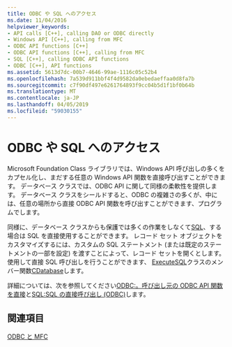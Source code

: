 ```yaml
---
title: ODBC や SQL へのアクセス
ms.date: 11/04/2016
helpviewer_keywords:
- API calls [C++], calling DAO or ODBC directly
- Windows API [C++], calling from MFC
- ODBC API functions [C++]
- ODBC API functions [C++], calling from MFC
- SQL [C++], calling ODBC API functions
- ODBC [C++], API functions
ms.assetid: 5613d7dc-00b7-4646-99ae-1116c05c52b4
ms.openlocfilehash: 7a539d911bbf4f4d9582da0ebedaeffaa0d8fa7b
ms.sourcegitcommit: c7f90df497e6261764893f9cc04b5d1f1bf0b64b
ms.translationtype: MT
ms.contentlocale: ja-JP
ms.lasthandoff: 04/05/2019
ms.locfileid: "59030155"
---
```

# <a name="access-to-odbc-and-sql"></a>ODBC や SQL へのアクセス

Microsoft Foundation Class ライブラリでは、Windows API 呼び出しの多くをカプセル化し、まだする任意の Windows API 関数を直接呼び出すことができます。 データベース クラスでは、ODBC API に関して同様の柔軟性を提供します。 データベース クラスをシールドすると、ODBC の複雑さの多くが、中には、任意の場所から直接 ODBC API 関数を呼び出すことができます、プログラムでします。

同様に、データベース クラスからも保護では多くの作業をしなくて[SQL](../../data/odbc/sql.md)、する場合は SQL を直接使用することができます。 レコード セット オブジェクトをカスタマイズするには、カスタムの SQL ステートメント (または既定のステートメントの一部を設定) を渡すことによって、レコード セットを開くとします。 使用して直接 SQL 呼び出しを行うことができます、 [ExecuteSQL](../../mfc/reference/cdatabase-class.md#executesql)クラスのメンバー関数[CDatabase](../../mfc/reference/cdatabase-class.md)します。

詳細については、次を参照してください[ODBC:。呼び出し元の ODBC API 関数を直接](../../data/odbc/odbc-calling-odbc-api-functions-directly.md)と[SQL:SQL の直接呼び出し (ODBC)](../../data/odbc/sql-making-direct-sql-calls-odbc.md)します。

## <a name="see-also"></a>関連項目

[ODBC と MFC](../../data/odbc/odbc-and-mfc.md)